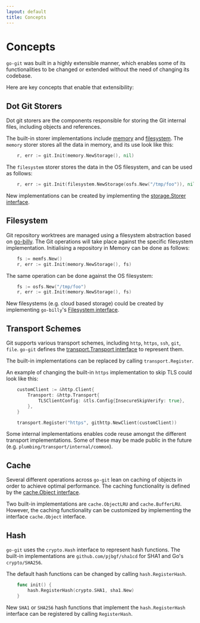 ```yaml
---
layout: default
title: Concepts
---
```

# Concepts

`go-git` was built in a highly extensible manner, which enables some of its functionalities to be changed or extended without the need of changing its codebase.

Here are key concepts that enable that extensibility:

## Dot Git Storers

Dot git storers are the components responsible for storing the Git internal files, including objects and references.

The built-in storer implementations include [memory] and [filesystem]. The `memory` storer stores all the data in memory, and its use look like this:

```go
	r, err := git.Init(memory.NewStorage(), nil)
```

The `filesystem` storer stores the data in the OS filesystem, and can be used as follows:

```go
    r, err := git.Init(filesystem.NewStorage(osfs.New("/tmp/foo")), nil)
```

New implementations can be created by implementing the [storage.Storer interface].

[memory]: https://github.com/go-git/go-git/tree/main/storage/memory
[filesystem]: https://github.com/go-git/go-git/tree/main/storage/filesystem
[storage.Storer interface]: https://github.com/go-git/go-git/tree/main/storage/storer.go#L16

## Filesystem

Git repository worktrees are managed using a filesystem abstraction based on [go-billy]. The Git operations will take place against the specific filesystem implementation. Initialising a repository in Memory can be done as follows:

```go
	fs := memfs.New()
	r, err := git.Init(memory.NewStorage(), fs)
```

The same operation can be done against the OS filesystem:

```go
    fs := osfs.New("/tmp/foo")
    r, err := git.Init(memory.NewStorage(), fs)
```

New filesystems (e.g. cloud based storage) could be created by implementing `go-billy`'s [Filesystem interface].

[go-billy]: https://github.com/go-git/go-billy
[Filesystem interface]: https://github.com/go-git/go-billy/blob/326c59f064021b821a55371d57794fbfb86d4cb3/fs.go#L52

## Transport Schemes

Git supports various transport schemes, including `http`, `https`, `ssh`, `git`, `file`. `go-git` defines the [transport.Transport interface] to represent them.

The built-in implementations can be replaced by calling `transport.Register`.

An example of changing the built-in `https` implementation to skip TLS could look like this:

```go
	customClient := &http.Client{
		Transport: &http.Transport{
			TLSClientConfig: &tls.Config{InsecureSkipVerify: true},
		},
	}

	transport.Register("https", githttp.NewClient(customClient))
```

Some internal implementations enables code reuse amongst the different transport implementations. Some of these may be made public in the future (e.g. `plumbing/transport/internal/common`).

[transport.Transport interface]: https://github.com/go-git/go-git/tree/main/plumbing/transport/common.go#L48

## Cache

Several different operations across `go-git` lean on caching of objects in order to achieve optimal performance. The caching functionality is defined by the [cache.Object interface].

Two built-in implementations are `cache.ObjectLRU` and `cache.BufferLRU`. However, the caching functionality can be customized by implementing the interface `cache.Object` interface.

[cache.Object interface]: https://github.com/go-git/go-git/tree/main/plumbing/cache/common.go#L17

## Hash

`go-git` uses the `crypto.Hash` interface to represent hash functions. The built-in implementations are `github.com/pjbgf/sha1cd` for SHA1 and Go's `crypto/SHA256`.

The default hash functions can be changed by calling `hash.RegisterHash`.
```go
    func init() {
        hash.RegisterHash(crypto.SHA1, sha1.New)
    }
```

New `SHA1` or `SHA256` hash functions that implement the `hash.RegisterHash` interface can be registered by calling `RegisterHash`.

